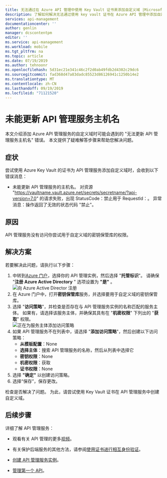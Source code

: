 ```yaml
---
title: 无法通过在 Azure API 管理中使用 Key Vault 证书来添加自定义域 |Microsoft Docs
description: 了解如何解决无法通过使用 key vault 证书在 Azure API 管理中添加自定义域的问题。
services: api-management
documentationcenter: ''
author: genlin
manager: dcscontentpm
editor: ''
ms.service: api-management
ms.workload: mobile
ms.tgt_pltfrm: na
ms.topic: article
ms.date: 07/19/2019
ms.author: tehnoonr
ms.openlocfilehash: 5d31ec21e341c46c2f2d0ab49fdb2d4302c29dc6
ms.sourcegitcommit: fad368d47a83dadc85523d86126941c1250b14e2
ms.translationtype: MT
ms.contentlocale: zh-CN
ms.lasthandoff: 09/19/2019
ms.locfileid: "71121520"
---
```

# <a name="failed-to-update-api-management-service-hostnames"></a>未能更新 API 管理服务主机名

本文介绍添加 Azure API 管理服务的自定义域时可能会遇到的 "无法更新 API 管理服务主机名" 错误。 本文提供了疑难解答步骤来帮助您解决问题。

## <a name="symptoms"></a>症状

尝试使用 Azure Key Vault 的证书为 API 管理服务添加自定义域时，会收到以下错误消息：

- 未能更新 API 管理服务的主机名。 对资源 "https://vaultname.vault.azure.net/secrets/secretname/?api-version=7.0" 的请求失败，出现 StatusCode：禁止用于 RequestId：。 异常消息：操作返回了无效的状态代码 "禁止"。

## <a name="cause"></a>原因

API 管理服务没有访问你尝试用于自定义域的密钥保管库的权限。

## <a name="solution"></a>解决方案

若要解决此问题，请执行以下步骤：

1. 中转到[Azure 门户](Https://portal.azure.com)，选择你的 API 管理实例，然后选择 "**托管标识**"。 请确保 "**注册 Azure Active Directory** " 选项设置为 **"是"** 。 
    ![向 Azure Active Director 注册](./media/api-management-troubleshoot-cannot-add-custom-domain/register-with-aad.png)
1. 在 Azure 门户中，打开**密钥保管库**服务，并选择要用于自定义域的密钥保管库。
1. 选择 "**访问策略**"，并检查是否存在与 API 管理服务实例的名称匹配的服务主体。 如果有，请选择该服务主体，并确保其具有在 "**机密权限**" 下列出的 "**获取**" 权限。  
    ![正在为服务主体添加访问策略](./media/api-management-troubleshoot-cannot-add-custom-domain/access-policy.png)
1. 如果 API 管理服务不在列表中，请选择 "**添加访问策略**"，然后创建以下访问策略：
    - **从模板配置**：None
    - **选择主体**：搜索 API 管理服务的名称，然后从列表中选择它
    - **密钥权限**：None
    - **机密权限**：获取
    - **证书权限**：None
1. 选择 **"确定"** 以创建访问策略。
1. 选择“保存”，保存更改。

检查是否解决了问题。 为此，请尝试使用 Key Vault 证书在 API 管理服务中创建自定义域。

## <a name="next-steps"></a>后续步骤
详细了解 API 管理服务：

- 观看有关 API 管理的更多[视频](https://azure.microsoft.com/documentation/videos/index/?services=api-management)。
* 有关保护后端服务的其他方法，请参阅[使用证书进行相互身份验证](api-management-howto-mutual-certificates.md)。

* [创建 API 管理服务实例](get-started-create-service-instance.md)。
* [管理第一个 API](import-and-publish.md)。